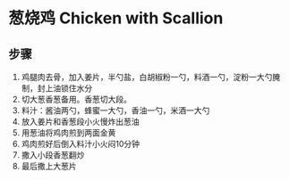 # 葱烧鸡 Chicken with Scallion

## 步骤
1. 鸡腿肉去骨，加入姜片，半勺盐，白胡椒粉一勺，料酒一勺，淀粉一大勺腌制，封上油锁住水分
2. 切大葱香葱备用。香葱切大段。
3. 料汁：酱油两勺，蜂蜜一大勺，香油一勺，米酒一大勺
4. 放入姜片和香葱段小火慢炸出葱油
5. 用葱油将鸡肉煎到两面金黄
6. 鸡肉煎好后倒入料汁小火闷10分钟
7. 撒入小段香葱翻炒
8. 最后撒上大葱片